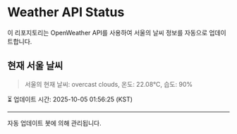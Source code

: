 
# Weather API Status

이 리포지토리는 OpenWeather API를 사용하여 서울의 날씨 정보를 자동으로 업데이트합니다.

## 현재 서울 날씨
> 서울의 현재 날씨: overcast clouds, 온도: 22.08°C, 습도: 90%

⏳ 업데이트 시간: 2025-10-05 01:56:25 (KST)

---
자동 업데이트 봇에 의해 관리됩니다.
